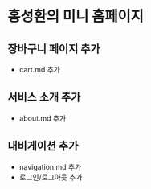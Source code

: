 # 홍성환의 미니 홈페이지

## 장바구니 페이지 추가

- cart.md 추가

## 서비스 소개 추가

- about.md 추가

## 내비게이션 추가

- navigation.md 추가
- 로그인/로그아웃 추가

